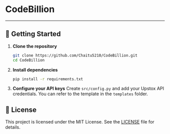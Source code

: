 # CodeBillion

---

## 🚀 Getting Started

1. **Clone the repository**
   ```bash
   git clone https://github.com/Chaitu5210/CodeBillion.git
   cd CodeBillion
   ```

2. **Install dependencies**
   ```bash
   pip install -r requirements.txt
   ```

3. **Configure your API keys**
   Create `src/config.py` and add your Upstox API credentials. You can refer to the template in the `templates` folder.


## 📄 License

This project is licensed under the MIT License. See the [LICENSE](LICENSE) file for details.
